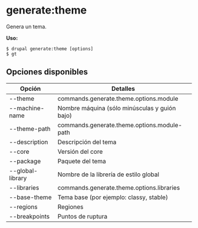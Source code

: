 # generate:theme
Genera un tema.

**Uso:**
```
$ drupal generate:theme [options]
$ gt  
```

## Opciones disponibles
Opción | Detalles
-------|-------------
--theme | commands.generate.theme.options.module
--machine-name | Nombre máquina (sólo minúsculas y guión bajo)
--theme-path | commands.generate.theme.options.module-path
--description | Descripción del tema
--core | Versión del core
--package | Paquete del tema
--global-library | Nombre de la librería de estilo global
--libraries | commands.generate.theme.options.libraries
--base-theme | Tema base (por ejemplo: classy, stable)
--regions | Regiones
--breakpoints | Puntos de ruptura
